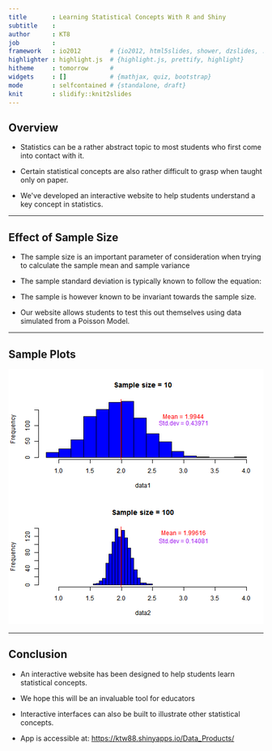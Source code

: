 ```yaml
---
title       : Learning Statistical Concepts With R and Shiny
subtitle    : 
author      : KT8
job         : 
framework   : io2012        # {io2012, html5slides, shower, dzslides, ...}
highlighter : highlight.js  # {highlight.js, prettify, highlight}
hitheme     : tomorrow      # 
widgets     : []            # {mathjax, quiz, bootstrap}
mode        : selfcontained # {standalone, draft}
knit        : slidify::knit2slides
---
```


## Overview

- Statistics can be a rather abstract topic to most students
who first come into contact with it.

- Certain statistical concepts are also rather difficult to 
grasp when taught only on paper.

- We've developed an interactive website to help students
understand a key concept in statistics.

---

## Effect of Sample Size

- The sample size is an important parameter of consideration
when trying to calculate the sample mean and sample variance

- The sample standard deviation is typically known to 
follow the equation:

- The sample is however known to be invariant towards the 
sample size.

- Our website allows students to test this out themselves
using data simulated from a Poisson Model.

---

## Sample Plots

![plot of chunk unnamed-chunk-1](assets/fig/unnamed-chunk-1.png) 

---

## Conclusion

- An interactive website has been designed to help students
learn statistical concepts.

- We hope this will be an invaluable tool for educators

- Interactive interfaces can also be built to illustrate 
other statistical concepts.

- App is accessible at:
https://ktw88.shinyapps.io/Data_Products/


